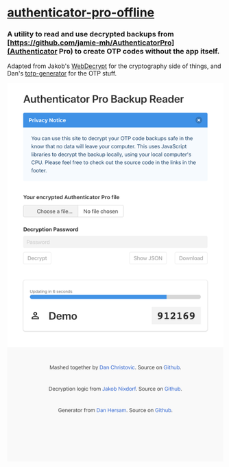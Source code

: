 # [authenticator-pro-offline](https://christovic.github.io/andotp-offline)

### A utility to read and use decrypted backups from [https://github.com/jamie-mh/AuthenticatorPro](Authenticator Pro) to create OTP codes without the app itself.

Adapted from Jakob's [WebDecrypt](https://github.com/andOTP/WebDecrypt) for the cryptography side of things, and Dan's [totp-generator](https://github.com/jaden/totp-generator) for the OTP stuff.

<p align="center">
  <img src="https://github.com/christovic/authenticator-pro-offline/blob/master/authenticator-pro-decrypt.png?raw=true"/>
</p>
